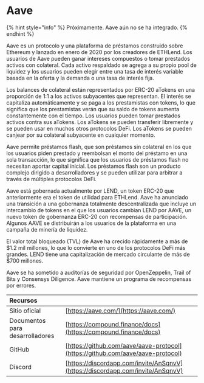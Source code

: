 # Aave

{% hint style="info" %}
Próximamente. Aave aún no se ha integrado.
{% endhint %}

Aave es un protocolo y una plataforma de préstamos construido sobre Ethereum y lanzado en enero de 2020 por los creadores de ETHLend. Los usuarios de Aave pueden ganar intereses compuestos o tomar prestados activos con colateral. Cada activo respaldado se agrega a su propio pool de liquidez y los usuarios pueden elegir entre una tasa de interés variable basada en la oferta y la demanda o una tasa de interés fija.

Los balances de colateral están representados por ERC-20 aTokens en una proporción de 1:1 a los activos subyacentes que representan. El interés se capitaliza automáticamente y se paga a los prestamistas con tokens, lo que significa que los prestamistas verán que su saldo de tokens aumenta constantemente con el tiempo. Los usuarios pueden tomar prestados activos contra sus aTokens. Los aTokens se pueden transferir libremente y se pueden usar en muchos otros protocolos DeFi. Los aTokens se pueden canjear por su colateral subyacente en cualquier momento.

Aave permite préstamos flash, que son préstamos sin colateral en los que los usuarios piden prestado y reembolsan el monto del préstamo en una sola transacción, lo que significa que los usuarios de préstamos flash no necesitan aportar capital inicial. Los préstamos flash son un producto complejo dirigido a desarrolladores y se pueden utilizar para arbitrar a través de múltiples protocolos DeFi.

Aave está gobernada actualmente por LEND, un token ERC-20 que anteriormente era el token de utilidad para ETHLend. Aave ha anunciado una transición a una gobernanza totalmente descentralizada que incluye un intercambio de tokens en el que los usuarios cambian LEND por AAVE, un nuevo token de gobernanza ERC-20 con recompensas de participación. Algunos AAVE se distribuirán a los usuarios de la plataforma en una campaña de minería de liquidez.

El valor total bloqueado \(TVL\) de Aave ha crecido rápidamente a más de $1.2 mil millones, lo que lo convierte en uno de los protocolos DeFi más grandes. LEND tiene una capitalización de mercado circulante de más de $700 millones.

Aave se ha sometido a auditorías de seguridad por OpenZeppelin, Trail of Bits y Consensys Diligence. Aave mantiene un programa de recompensas por errores.

| Recursos                        |                                                                                |
|:------------------------------- |:------------------------------------------------------------------------------ |
| Sitio oficial                   | [https://aave.com/](https://aave.com/)                                         |
| Documentos para desarrolladores | [https://compound.finance/docs](https://compound.finance/docs)                 |
| GitHub                          | [https://github.com/aave/aave-protocol](https://github.com/aave/aave-protocol) |
| Discord                         | [https://discordapp.com/invite/AnSqnvV](https://discordapp.com/invite/AnSqnvV) |


